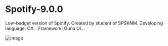 # Spotify-9.0.0
Low-badget version of Spotify. Created by student of SPŠKNM.
Developing language: C#...
Framework: Guna UI...

![image](https://user-images.githubusercontent.com/82440785/173035354-c78599e6-219d-4ba8-a4e8-ddca6bb21cba.png)

